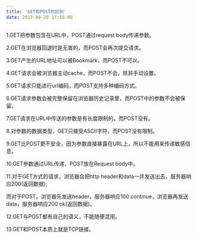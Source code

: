 ```yaml
---
title: 'GET和POST的区别'
date: 2017-08-28 17:16:00
---   
```

1.GET把参数包含在URL中，POST通过request body传递参数。  

2.GET在浏览器回退时是无害的，而POST会再次提交请求。   

3.GET产生的URL地址可以被Bookmark，而POST不可以。  

4.GET请求会被浏览器主动cache，而POST不会，除非手动设置。   

5.GET请求只能进行url编码，而POST支持多种编码方式。   

6.GET请求参数会被完整保留在浏览器历史记录里，而POST中的参数不会被保留。   

7.GET请求在URL中传送的参数是有长度限制的，而POST没有。   

8.对参数的数据类型，GET只接受ASCII字符，而POST没有限制。   

9.GET比POST更不安全，因为参数直接暴露在URL上，所以不能用来传递敏感信息。   

10.GET参数通过URL传递，POST放在Request body中。   

11.对于GET方式的请求，浏览器会把http header和data一并发送出去，服务器响应200(返回数据);  

 而对于POST，浏览器先发送header，服务器响应100 continue，浏览器再发送data，服务器响应200 ok(返回数据)。  

12.GET与POST都有自己的语义，不能随便混用。  

13.GET和POST本质上就是TCP链接。